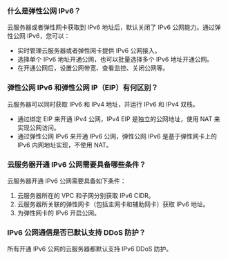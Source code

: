 ### 什么是弹性公网 IPv6？
云服务器或者弹性网卡获取到 IPv6 地址后，默认关闭了 IPv6 公网能力。通过弹性公网 IPv6，您可以：
- 实时管理云服务器或者弹性网卡提供 IPv6 公网接入。
- 选择单个 IPv6 地址开通公网，也可以批量选择多个 IPv6 地址开通公网。
- 在开通公网后，设置公网带宽、查看监控、关闭公网等。

### 弹性公网 IPv6 和弹性公网 IP（EIP）有何区别？
云服务器可以同时获取 IPv6 和 IPv4 地址，并运行 IPv6 和 IPv4 双栈。
- 通过绑定 EIP 来开通 IPv4 公网，IPv4 EIP 是独立的公网地址，使用 NAT 来实现公网访问。
- 通过弹性公网 IPv6 来开通 IPv6 公网，弹性公网 IPv6 是基于弹性网卡上的 IPv6 内网地址实现，不使用 NAT。

### 云服务器开通 IPv6 公网需要具备哪些条件？
云服务器开通 IPv6 公网需要具备如下条件：
1. 云服务器所在的 VPC 和子网分别获取 IPv6 CIDR。
2. 云服务器所关联的弹性网卡（包括主网卡和辅助网卡）获取 IPv6 地址。
3. 为弹性网卡的 IPv6 开启公网。

### IPv6 公网通信是否已默认支持 DDoS 防护？
所有开通 IPv6 公网的云服务器都默认支持 IPv6 DDoS 防护。


